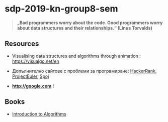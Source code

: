 # sdp-2019-kn-group8-sem

> **„Bad programmers worry about the code. Good programmers worry about data structures and their relationships.“ (Linus Torvalds)**

## Resources
- Visualising data structures and algorithms through animation : https://visualgo.net/en
- Допълнително сайтове с проблеми за програмиране: 
   [HackerRank](https://www.hackerrank.com/domains/cpp?filters%5Bsubdomains%5D%5B%5D=cpp-introduction), [ProjectEuler](https://projecteuler.net/archives), [Spoj](https://www.spoj.com/problems/classical)
   
- **http://google.com** !

## Books 
- [Introduction to Algorithms](https://www.amazon.com/Introduction-Algorithms-3rd-MIT-Press/dp/0262033844) 
